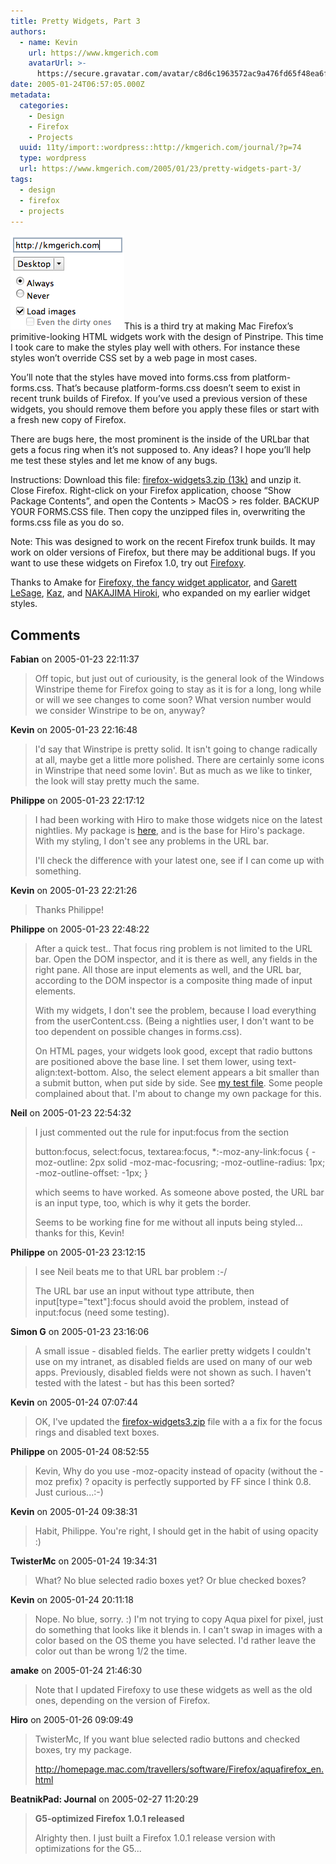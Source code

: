 ```yaml
---
title: Pretty Widgets, Part 3
authors:
  - name: Kevin
    url: https://www.kmgerich.com
    avatarUrl: >-
      https://secure.gravatar.com/avatar/c8d6c1963572ac9a476fd65f48ea6f3a1741d7ed3b6520563cf90cb984419f86?s=96&d=mm&r=g
date: 2005-01-24T06:57:05.000Z
metadata:
  categories:
    - Design
    - Firefox
    - Projects
  uuid: 11ty/import::wordpress::http://kmgerich.com/journal/?p=74
  type: wordpress
  url: https://www.kmgerich.com/2005/01/23/pretty-widgets-part-3/
tags:
  - design
  - firefox
  - projects
---
```

![widgets-three.png](widgets-three-fRB2vhIaE54T.png)This is a third try at making Mac Firefox’s primitive-looking HTML widgets work with the design of Pinstripe. This time I took care to make the styles play well with others. For instance these styles won’t override CSS set by a web page in most cases.  
  
You’ll note that the styles have moved into forms.css from platform-forms.css. That’s because platform-forms.css doesn’t seem to exist in recent trunk builds of Firefox. If you’ve used a previous version of these widgets, you should remove them before you apply these files or start with a fresh new copy of Firefox.

There are bugs here, the most prominent is the inside of the URLbar that gets a focus ring when it’s not supposed to. Any ideas? I hope you’ll help me test these styles and let me know of any bugs.

Instructions: Download this file: [firefox-widgets3.zip (13k)](http://kmgerich.com/archive/firefox-widgets3.zip) and unzip it. Close Firefox. Right-click on your Firefox application, choose “Show Package Contents”, and open the Contents > MacOS > res folder. BACKUP YOUR FORMS.CSS file. Then copy the unzipped files in, overwriting the forms.css file as you do so.

Note: This was designed to work on the recent Firefox trunk builds. It may work on older versions of Firefox, but there may be additional bugs. If you want to use these widgets on Firefox 1.0, try out [Firefoxy](http://homepage.mac.com/amake/software/firefoxy.html).

Thanks to Amake for [Firefoxy, the fancy widget applicator](http://homepage.mac.com/amake/software/firefoxy.html), and [Garett LeSage](http://linuxart.com/log/archives/2004/09/22/firefox-forms-work-in-progress/), [Kaz](http://pbx.homeunix.org/tpj/jam_log/article.php?id=418), and [NAKAJIMA Hiroki](http://homepage.mac.com/travellers/software/Firefox/aquafirefox_en.html), who expanded on my earlier widget styles.

## Comments

**Fabian** on 2005-01-23 22:11:37
> Off topic, but just out of curiousity, is the general look of the Windows Winstripe theme for Firefox going to stay as it is for a long, long while or will we see changes to come soon? What version number would we consider Winstripe to be on, anyway?

**Kevin** on 2005-01-23 22:16:48
> I'd say that Winstripe is pretty solid. It isn't going to change radically at all, maybe get a little more polished. There are certainly some icons in Winstripe that need some lovin'. But as much as we like to tinker, the look will stay pretty much the same.

**Philippe** on 2005-01-23 22:17:12
> I had been working with Hiro to make those widgets nice on the latest nightlies. My package is <a href="http://emps.l-c-n.com/articles/77/firefox-widgets-yet-again" rel="nofollow ugc">here</a>, and is the base for Hiro's package. With my styling, I don't see any problems in the URL bar.
> 
> I'll check the difference with your latest one, see if I can come up with something.

**Kevin** on 2005-01-23 22:21:26
> Thanks Philippe!

**Philippe** on 2005-01-23 22:48:22
> After a quick test..
> That focus ring problem is not limited to the URL bar. Open the DOM inspector, and it is there as well, any fields in the right pane. All those are input elements as well, and the URL bar, according to the DOM inspector is a composite thing made of input elements.
> 
> With my widgets, I don't see the problem, because I load everything from the userContent.css. (Being a nightlies user, I don't want to be too dependent on possible changes in forms.css).
> 
> On HTML pages, your widgets look good, except that radio buttons are positioned above the base line. I set them lower, using text-align:text-bottom. Also, the select element appears a bit smaller than a submit button, when put side by side. See
> <a href="http://dev.l-c-n.com/forms/forms2.php" rel="nofollow ugc">my test file</a>. Some people complained about that. I'm about to change my own package for this.

**Neil** on 2005-01-23 22:54:32
> I just commented out the rule for input:focus from the section
> 
> button:focus,
> select:focus,
> textarea:focus,
> *:-moz-any-link:focus {
>   -moz-outline: 2px solid -moz-mac-focusring;
>   -moz-outline-radius: 1px;
>   -moz-outline-offset: -1px;
> }
> 
> which seems to have worked. As someone above posted, the URL bar is an input type, too, which is why it gets the border.
> 
> Seems to be working fine for me without all inputs being styled... thanks for this, Kevin!

**Philippe** on 2005-01-23 23:12:15
> I see Neil beats me to that URL bar problem :-/
> 
> The URL bar use an input without type attribute, then
> input[type="text"]:focus
> should avoid the problem, instead of input:focus
> (need some testing).

**Simon G** on 2005-01-23 23:16:06
> A small issue - disabled fields. The earlier pretty widgets I couldn't use on my intranet, as disabled fields are used on many of our web apps. Previously, disabled fields were not shown as such. I haven't tested with the latest - but has this been sorted?

**Kevin** on 2005-01-24 07:07:44
> OK, I've updated the <a href="/archive/firefox-widgets3.zip" rel="nofollow ugc">firefox-widgets3.zip</a> file with a a fix for the focus rings and disabled text boxes.

**Philippe** on 2005-01-24 08:52:55
> Kevin,
> Why do you use -moz-opacity instead of opacity (without the -moz prefix) ?
> opacity is perfectly supported by FF since I think 0.8.
> Just curious...:-)

**Kevin** on 2005-01-24 09:38:31
> Habit, Philippe. You're right, I should get in the habit of using opacity :)

**TwisterMc** on 2005-01-24 19:34:31
> What?  No blue selected radio boxes yet?  Or blue checked boxes?

**Kevin** on 2005-01-24 20:11:18
> Nope. No blue, sorry. :) I'm not trying to copy Aqua pixel for pixel, just do something that looks like it blends in. I can't swap in images with a color based on the OS theme you have selected. I'd rather leave the color out than be wrong 1/2 the time.

**amake** on 2005-01-24 21:46:30
> Note that I updated Firefoxy to use these widgets as well as the old ones, depending on the version of Firefox.

**Hiro** on 2005-01-26 09:09:49
> TwisterMc,
> If you want blue selected radio buttons and checked boxes, try my package.
> 
> http://homepage.mac.com/travellers/software/Firefox/aquafirefox_en.html

**BeatnikPad: Journal** on 2005-02-27 11:20:29
> <strong>G5-optimized Firefox 1.0.1 released</strong>
> 
> Alrighty then. I just built a Firefox 1.0.1 release version with optimizations for the G5...
> 
